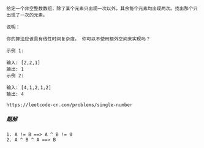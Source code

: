 #### 

    给定一个非空整数数组，除了某个元素只出现一次以外，其余每个元素均出现两次。找出那个只出现了一次的元素。
    
    说明：
    
    你的算法应该具有线性时间复杂度。 你可以不使用额外空间来实现吗？
    
    示例 1:
    
    输入: [2,2,1]
    输出: 1
    示例 2:
    
    输入: [4,1,2,1,2]
    输出: 4
    
    https://leetcode-cn.com/problems/single-number
    
##### 题解
    
    1. A != B ==> A ^ B != 0
    2. A ^ B ^ A ==> B
    
     